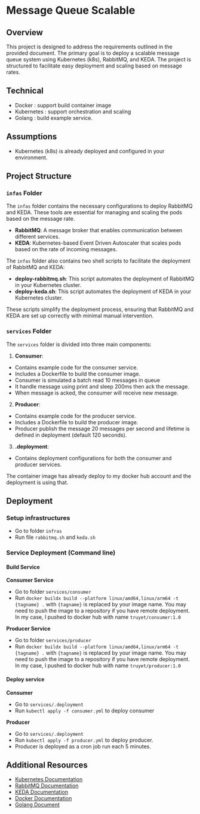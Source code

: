 # Message Queue Scalable

## Overview

This project is designed to address the requirements outlined in the provided document. The primary goal is to deploy a scalable message queue system using Kubernetes (k8s), RabbitMQ, and KEDA. The project is structured to facilitate easy deployment and scaling based on message rates.

## Technical 

- Docker : support build container image
- Kubernetes : support orchestration and scaling
- Golang : build example service.

## Assumptions

- Kubernetes (k8s) is already deployed and configured in your environment.

## Project Structure

### `infas` Folder

The `infas` folder contains the necessary configurations to deploy RabbitMQ and KEDA. These tools are essential for managing and scaling the pods based on the message rate.

- **RabbitMQ**: A message broker that enables communication between different services.
- **KEDA**: Kubernetes-based Event Driven Autoscaler that scales pods based on the rate of incoming messages.

The `infas` folder also contains two shell scripts to facilitate the deployment of RabbitMQ and KEDA:

- **deploy-rabbitmq.sh**: This script automates the deployment of RabbitMQ in your Kubernetes cluster.
- **deploy-keda.sh**: This script automates the deployment of KEDA in your Kubernetes cluster.

These scripts simplify the deployment process, ensuring that RabbitMQ and KEDA are set up correctly with minimal manual intervention.

### `services` Folder

The `services` folder is divided into three main components:

1. **Consumer**:
  - Contains example code for the consumer service.
  - Includes a Dockerfile to build the consumer image.
  - Consumer is simulated a batch read 10 messages in queue
  - It handle message using print and sleep 200ms then ack the message.
  - When message is acked, the consumer will receive new message.

2. **Producer**:
  - Contains example code for the producer service.
  - Includes a Dockerfile to build the producer image.
  - Producer publish the message 20 messages per second and lifetime is defined in deployment (default 120 seconds).

3. **.deployment**:
  - Contains deployment configurations for both the consumer and producer services.

The container image has already deploy to my docker hub account and the deployment is using that.

## Deployment

### Setup infrastructures

- Go to folder `infras`
- Run file `rabbitmq.sh` and `keda.sh`

### Service Deployment (Command line)

#### Build Service
**Consumer Service**
- Go to folder `services/consumer`
- Run `docker buildx build --platform linux/amd64,linux/arm64 -t {tagname} .` with `{tagname}` is replaced by your image name. You may need to push the image to a repository if you have remote deployment. In my case, I pushed to docker hub with name `truyet/consumer:1.0`

**Producer Service**
- Go to folder `services/producer`
- Run `docker buildx build --platform linux/amd64,linux/arm64 -t {tagname} .` with `{tagname}` is replaced by your image name. You may need to push the image to a repository if you have remote deployment. In my case, I pushed to docker hub with name `truyet/producer:1.0`

#### Deploy service
**Consumer**
- Go to `services/.deployment`
- Run `kubectl apply -f consumer.yml` to deploy consumer

**Producer**
- Go to `services/.deployment`
- Run `kubectl apply -f producer.yml` to deploy producer.
- Producer is deployed as a cron job run each 5 minutes.



## Additional Resources

- [Kubernetes Documentation](https://kubernetes.io/docs/)
- [RabbitMQ Documentation](https://www.rabbitmq.com/documentation.html)
- [KEDA Documentation](https://keda.sh/docs/)
- [Docker Documentation](https://docs.docker.com/manuals/)
- [Golang Document](https://go.dev/)
